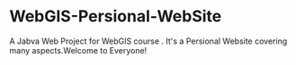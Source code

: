 # WebGIS-Persional-WebSite
A  Jabva Web Project for WebGIS course . It's a Persional Website covering many aspects.Welcome to Everyone!
